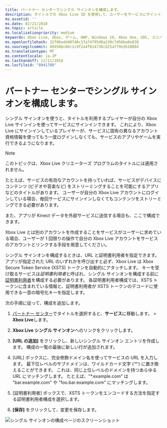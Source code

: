 ```yaml
---
title: パートナー センターでシングル サインオンを構成します。
description: タイトルでの Xbox Live ID を使用して、ユーザーをサービスにサインインできるようにするパートナー センターでシングル サインオンを構成する方法について説明します。
ms.assetid: ''
ms.date: 02/21/2018
ms.topic: article
ms.localizationpriority: medium
keywords: Xbox Live, Xbox, ゲーム, UWP, Windows 10, Xbox One, UDC, ユニバーサル デベロッパー センター, シングル サインオン
ms.openlocfilehash: 32f06edd407d8c1fa74795d0a230c7d56ba8e838
ms.sourcegitcommit: 49d58bc66c1c9f2a4f81473bcb25af79e2b1088d
ms.translationtype: MT
ms.contentlocale: ja-JP
ms.lasthandoff: 12/11/2018
ms.locfileid: "8941788"
---
```

# <a name="configure-single-sign-on-in-partner-center"></a>パートナー センターでシングル サインオンを構成します。

シングル サインオンを使うと、タイトルを利用するプレイヤーが自分の Xbox Live サインインを使ってサービスにサインインできます。 これにより、Xbox Live にサインインしているプレイヤーが、サービスに固有の異なるアカウント資格情報を使ってもう一度ログインしなくても、サービスのアプリやゲームを実行できるようになります。

> [!NOTE]
> このトピックは、Xbox Live クリエーターズ プログラムのタイトルには適用されません。

たとえば、サービスの有効なアカウントを持っていれば、サービスがデバイスにコンテンツ (ビデオや音楽など) をストリーミングすることを可能にするアプリなどのタイトルがあります。 ユーザーが自分の Xbox Live アカウントにログインしている場合、毎回サービスにサインインしなくてもコンテンツをストリーミングできる必要があります。

また、アプリが Kinect データを外部サービスに送信する場合も、ここで構成できます。

Xbox Live とは別のアカウントを作成することをサービスがユーザーに求めている場合、ユーザーが 1 回限りの操作で自分の Xbox Live アカウントをサービスのアカウントとリンクする手段を用意してください。

シングル サインオンを構成するときは、URL と証明書利用者を指定できます。 アプリが指定された URL のいずれかを呼び出すと必ず、Xbox Live は Xbox Secure Token Service (XSTS) トークンを自動的にアタッチします。 キーを受け取るサービスは*証明書利用者*と呼ばれ、シングル サインオンを構成する前に[証明書利用者](https://developer.microsoft.com/en-US/xboxconfig/relyingparties/index)を構成する必要があります。 各証明書利用者構成では、XSTS トークンに含まれている情報と、証明書利用者が XSTS トークンのデコードに使用できる一意の暗号化キーを指定します。

次の手順に従って、構成を追加します。

1. [パートナー センター](https://partner.microsoft.com/dashboard)でタイトルを選択すると、**サービス**に移動します。 > **Xbox Live**します。

2. **Xbox Live シングル サインオン**へのリンクをクリックします。

3. **[URL の追加]** をクリックし、新しいシングル サインオン エントリを作成します。 構成の一覧の最後に新しい行が追加されます。

4. [URL] ボックスに、完全修飾ドメイン名を使ってサービスの URL を入力します。 最下位レベルのサブドメインは、ワイルドカード文字 ('\*') に置き換えることができます。 これは、同じ上位レベルのドメインを持つあらゆる URL にマッチングします。 たとえば、"*.example.com&quot; は "bar.example.com" や "foo.bar.example.com" にマッチングします。

5. [証明書利用者] ボックスで、XSTS トークンをエンコードする方法を指定する証明書利用者構成を選択します。

6. **[保存]** をクリックして、変更を保存します。

![シングル サインオンの構成ページのスクリーンショット](../../images/dev-center/single-signon.png)
